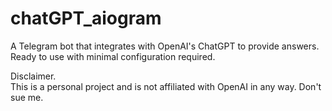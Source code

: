 # chatGPT_aiogram

A Telegram bot that integrates with OpenAI's ChatGPT to provide answers. Ready to use with minimal configuration required.

Disclaimer.<br>
This is a personal project and is not affiliated with OpenAI in any way. Don't sue me.
